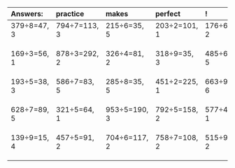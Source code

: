 | Answers: | practice | makes | perfect | ! |
| :--- | :--- | :--- | :--- | :--- |
| 379÷8=47, 3 | 794÷7=113, 3 | 215÷6=35, 5 | 203÷2=101, 1 | 176÷6=29, 2 | 
|   |   |   |   |   | 
|   |   |   |   |   | 
|   |   |   |   |   | 
| 169÷3=56, 1 | 878÷3=292, 2 | 326÷4=81, 2 | 318÷9=35, 3 | 485÷6=80, 5 | 
|   |   |   |   |   | 
|   |   |   |   |   | 
|   |   |   |   |   | 
| 193÷5=38, 3 | 586÷7=83, 5 | 285÷8=35, 5 | 451÷2=225, 1 | 663÷9=73, 6 | 
|   |   |   |   |   | 
|   |   |   |   |   | 
|   |   |   |   |   | 
| 628÷7=89, 5 | 321÷5=64, 1 | 953÷5=190, 3 | 792÷5=158, 2 | 577÷4=144, 1 | 
|   |   |   |   |   | 
|   |   |   |   |   | 
|   |   |   |   |   | 
| 139÷9=15, 4 | 457÷5=91, 2 | 704÷6=117, 2 | 758÷7=108, 2 | 515÷9=57, 2 | 
|   |   |   |   |   | 
|   |   |   |   |   | 
|   |   |   |   |   | 
